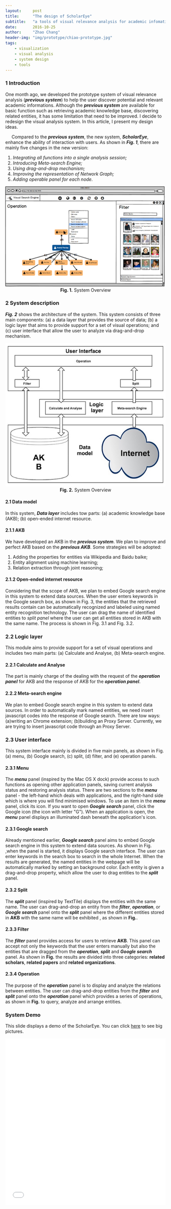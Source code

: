```yaml
---
layout:     post
title:      "The design of ScholarEye"
subtitle:   "a tools of visual relevance analysis for academic infomation"
date:       2016-10-25
author:     "Zhao Chang"
header-img: "img/prototype/chiao-prototype.jpg"
tags:
    - visualization
    - visual analysis
    - system design
    - tools
---
```

### 1 Introduction
One month ago, we developed the prototype system of visual relevance analysis (***previous system***) to help the user discover potential and relevant academic informations. Although the ***previous system*** are available for basic function such as retrieving academic knowledge base, discovering related entities, it has some <a>limitation</a> that need to be improved. I decide to redesign the visual analysis system. In this article, I present my design ideas.

&nbsp;&nbsp;&nbsp;&nbsp; Compared to the ***previous system***, the new system, ***ScholarEye***, enhance the ability of interaction with users. As shown in ***Fig. 1***, there are mainly five changes in the new version:

1.    *Integrating all functions into a single analysis session;*
2.    *Introducing Meta-search Engine;*
3.    *Using drag-and-drop mechanism;*
4.    *Improving the representation of Network Graph;*
5.    *Adding operable panel for each node.*


<img src='/img/scholareye/17.png'/>
<center><b>Fig. 1.</b>  System Overview</center>

### 2 System description
***Fig. 2*** shows the architecture of the system. This system consists of three main components: (a) a data layer that provides the source of data; (b) a logic layer that aims to provide support for a set of visual operations; and (c) user interface that allow the user to analyze via drag-and-drop mechanism.

<a href="/img/scholareye/sys-arch.png" target="\_blank" title="Click to see the big picture ">
<img src='/img/scholareye/sys-arch.png'/>
</a>
<center><b>Fig. 2.</b> System Overview</center>

#### 2.1 Data model
In this system, ***Data layer*** includes tow parts: (a) academic knowledge base (AKB); (b) open-ended internet resource.

#### 2.1.1 AKB
We have developed an AKB in the ***previous system***. We plan to improve and perfect AKB based on the ***previous AKB***. Some strategies will be adopted:

1.    Adding the properties for entities via Wikipedia and Baidu baike;
2.    Entity alignment using machine learning;
3.    Relation extraction through joint reasoning;

#### 2.1.2 Open-ended internet resource
Considering that the scope of AKB, we plan to embed Google search engine in this system to extend data sources. When the user enters keywords in the Google search box, as shown in Fig. 3, the entities that the retrieved results contain can be automatically recognized and labeled using named entity recognition technology. The user can drag the name of identified entities to *split panel* where the user can get all entities stored in AKB with the same name. The process is shown in Fig. 3.1 and Fig. 3.2.

### 2.2 Logic layer
This module aims to provide support for a set of visual operations and includes two main parts: (a) Calculate and Analyse, (b) Meta-search engine.  

#### 2.2.1 Calculate and Analyse
The part is mainly charge of the dealing with the request of the ***operation panel*** for AKB and the response of AKB for the ***operation panel***.

#### 2.2.2 Meta-search engine
We plan to embed Google search engine in this system to extend data sources. In order to automatically mark named entities, we need insert javascript codes into the response of Google search. There are tow ways: (a)writing an Chrome extension; (b)building an Proxy Server. Currently, we are trying to insert javascript code through an Proxy Server.

### 2.3 User interface
This system interface mainly is divided in five main panels, as shown in Fig.  (a) menu, (b) Google search, (c) split, (d) filter, and (e) operation panels.


#### 2.3.1 Menu
The ***menu*** panel (inspired by the Mac OS X dock) provide access to such functions as  opening other application panels, saving current analysis status and restoring analysis status. There are two sections to the ***menu*** panel - the left-hand which deals with applications, and the right-hand side which is where you will find minimised windows. To use an item in the ***menu*** panel, click its icon. If you want to open ***Google search*** panel, click the Google icon (the icon with  letter "G"). When an application is open, the ***menu*** panel displays an illuminated dash beneath the application's icon.

#### 2.3.1 Google search
Already mentioned earlier, ***Google search*** panel aims to embed Google search engine in this system to extend data sources. As shown in Fig. ,when the panel is started, it displays Google search interface. The user can enter keywords in the search box to search in the whole Internet. When the results are generated, the named entities in the webpage will be automatically marked by  setting an background  color. Each entity is given a drag-and-drop property, which allow the user to drag entities to the ***split*** panel.

#### 2.3.2 Split
The ***split*** panel (inspired by TextTile)  displays the entities with the same name. The user can drag-and-drop an entity from the ***filter***, ***operation***, or ***Google search*** panel onto the ***split*** panel where the different entities stored in **AKB** with the same name will be exhibited , as shown in **Fig.**.

#### 2.3.3 Filter
The ***filter*** panel provides access for users to retrieve **AKB**. This panel can accept not only the keywords that the user enters manually but also the entities that are dragged from the ***operation***, ***split*** and ***Google search*** panel. As shown in **Fig.** the results are divided into three categories: **related scholars**, **related papers** and **related organizations**.

#### 2.3.4 Operation
The purpose of the ***operation*** panel is to display and analyze the relations between entities. The user can drag-and-drop entities from the ***filter*** and ***split*** panel onto the ***operation*** panel which provides a series of operations, as shown in **Fig.** to query, analyze and arrange entities.

### System Demo
This slide displays a demo of the ScholarEye. You can click <a href="/slides/scholar-eye-demo/" target="\_blank">here</a> to see big pictures.
<iframe src="/slides/scholar-eye-demo/" width="100%" height="521" frameborder="no" border="0"></iframe>
